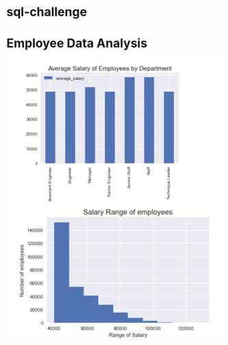 # sql-challenge

# Employee Data Analysis



<img src=https://github.com/BanuNathan/sql-challenge/blob/main/screenshots/Screenshot%20(57).png>

<img src=https://github.com/BanuNathan/sql-challenge/blob/main/screenshots/Screenshot%20(58).png>
  
  
